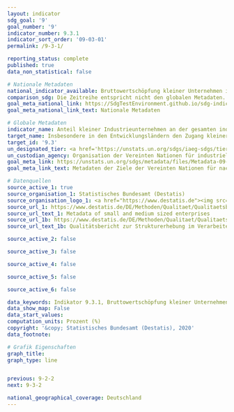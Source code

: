 ```yaml
---
layout: indicator
sdg_goal: '9'
goal_number: '9'
indicator_number: 9.3.1
indicator_sort_order: '09-03-01'
permalink: /9-3-1/

reporting_status: complete
published: true
data_non_statistical: false

# Nationale Metadaten
national_indicator_available: Bruttowertschöpfung kleiner Unternehmen im Verarbeitenden Gewerbe
comparison_sdg: Die Zeitreihe entspricht nicht den globalen Metadaten. Die globalen Metadaten fordern z. B. Wertschöpfung auf Basis von Herstellungspreisen anstelle von Faktorkosten.
goal_meta_national_link: https://SdgTestEnvironment.github.io/sdg-indicators/public/MetaDe/9.3.1.pdf
goal_meta_national_link_text: Nationale Metadaten

# Globale Metadaten
indicator_name: Anteil kleiner Industrieunternehmen an der gesamten industriellen Wertschöpfung
target_name: Insbesondere in den Entwicklungsländern den Zugang kleiner Industrie- und anderer Unternehmen zu Finanzdienstleistungen, einschließlich bezahlbaren Krediten, und ihre Einbindung in Wertschöpfungsketten und Märkte erhöhen
target_id: '9.3'
un_designated_tier: <a href='https://unstats.un.org/sdgs/iaeg-sdgs/tier-classification/' title='Klicken Sie hier um weitere Informationen zur UN-Tier-Klassifikation zu erhalten.'>Tier II</a>
un_custodian_agency: Organisation der Vereinten Nationen für industrielle Entwicklung (UNIDO)
goal_meta_link: https://unstats.un.org/sdgs/metadata/files/Metadata-09-03-01.pdf
goal_meta_link_text: Metadaten der Ziele der Vereinten Nationen für nachhaltige Entwicklung

# Datenquellen
source_active_1: true
source_organisation_1: Statistisches Bundesamt (Destatis)
source_organisation_logo_1: <a href="https://www.destatis.de"><img src="https://g205sdgs.github.io/sdg-indicators/public/OrgImgDe/destatis.png" alt="Logo destatis" style="height:60px; width:148px"/></a>
source_url_1: https://www.destatis.de/DE/Methoden/Qualitaet/Qualitaetsberichte/Unternehmen/einfuehrung.html
source_url_text_1: Metadata of small and medium sized enterprises
source_url_1b: https://www.destatis.de/DE/Methoden/Qualitaet/Qualitaetsberichte/Industrie-Verarbeitendes-Gewerbe/einfuehrung.html
source_url_text_1b: Qualitätsbericht zur Strukturerhebung im Verarbeitenden Gewerbe, im Bergbau sowie in der Gewinnung von Steinen und Erden

source_active_2: false

source_active_3: false

source_active_4: false

source_active_5: false

source_active_6: false

data_keywords: Indikator 9.3.1, Bruttowertschöpfung kleiner Unternehmen im Verarbeitenden Gewerbe, Organisation der Vereinten Nationen für industrielle Entwicklung (UNIDO)
data_show_map: False
data_start_values: 
computation_units: Prozent (%)
copyright: '&copy; Statistisches Bundesamt (Destatis), 2020'
data_footnote: 

# Grafik Eigenschaften
graph_title: 
graph_type: line


previous: 9-2-2
next: 9-3-2

national_geographical_coverage: Deutschland
---
```


<span></span>